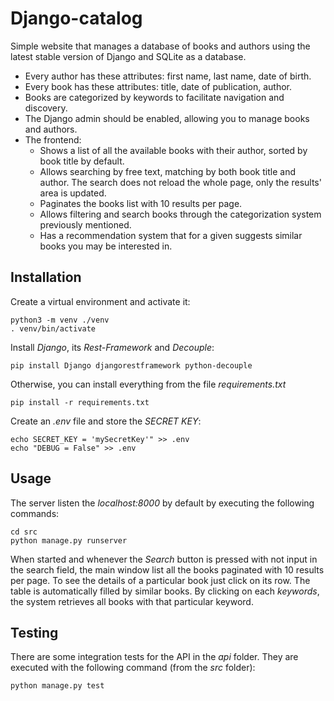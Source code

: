 # Django-catalog

Simple website that manages a database of books and authors using the latest stable version of Django and SQLite as a database.

- Every author has these attributes: first name, last name, date of birth.
- Every book has these attributes: title, date of publication, author.
- Books are categorized by keywords to facilitate navigation and discovery.
- The Django admin should be enabled, allowing you to manage books and authors.
- The frontend:
  - Shows a list of all the available books with their author, sorted by book title by default.
  - Allows searching by free text, matching by both book title and author. The search does not reload the whole page, only the results' area is updated.
  - Paginates the books list with 10 results per page.
  - Allows filtering and search books through the categorization system previously mentioned.
  - Has a recommendation system that for a given suggests similar books you may be interested in.

## Installation
Create a virtual environment and activate it:
```
python3 -m venv ./venv
. venv/bin/activate
```
Install _Django_, its _Rest-Framework_ and _Decouple_:
```
pip install Django djangorestframework python-decouple
```
Otherwise, you can install everything from the file _requirements.txt_
```
pip install -r requirements.txt
```
Create an _.env_ file and store the _SECRET KEY_:
```
echo SECRET_KEY = 'mySecretKey'" >> .env
echo "DEBUG = False" >> .env
```

## Usage

The server listen the _localhost:8000_ by default by executing the following commands:
```
cd src
python manage.py runserver
```

When started and whenever the _Search_ button is pressed with not input in the search field, the main window list all the books paginated with 10 results per page.
To see the details of a particular book just click on its row. The table is automatically filled by similar books. By clicking on each _keywords_, the system retrieves all books with that particular keyword.

## Testing

There are some integration tests for the API in the _api_ folder. They are executed with the following command (from the _src_ folder):
```
python manage.py test
```
